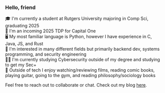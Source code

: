 ### Hello, friend

🎓 I'm currently a student at Rutgers University majoring in Comp Sci, graduating 2025\
👔 I'm an incoming 2025 TDP for Capital One\
🖥️ My most familiar language is Python, however I have experience in C, Java, JS, and Rust\
💽 I'm interested in many different fields but primarily backend dev, systems programming, and security engineering\
✍🏼 I'm currently studying Cybersecurity outside of my degree and studying to get my Sec+\
🤠 Outside of tech I enjoy watching/reviewing films, reading comic books, playing guitar, going to the gym, and reading philosophy/sociology books

Feel free to reach out to collaborate or chat.
Check out my blog [here](https://medium.com/@wast3r_).
